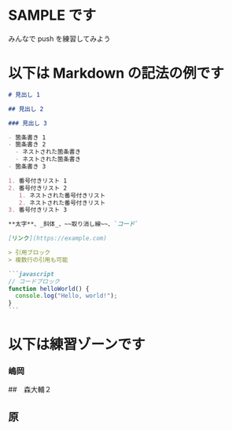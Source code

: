 # SAMPLE です

みんなで push を練習してみよう

# 以下は Markdown の記法の例です

````markdown
# 見出し 1

## 見出し 2

### 見出し 3

- 箇条書き 1
- 箇条書き 2
  - ネストされた箇条書き
  - ネストされた箇条書き
- 箇条書き 3

1. 番号付きリスト 1
2. 番号付きリスト 2
   1. ネストされた番号付きリスト
   2. ネストされた番号付きリスト
3. 番号付きリスト 3

**太字**、_斜体_、~~取り消し線~~、`コード`

[リンク](https://example.com)

> 引用ブロック
> 複数行の引用も可能

```javascript
// コードブロック
function helloWorld() {
  console.log("Hello, world!");
}
```
````

# 以下は練習ゾーンです

### 嶋岡

##　森大輔２

## 原